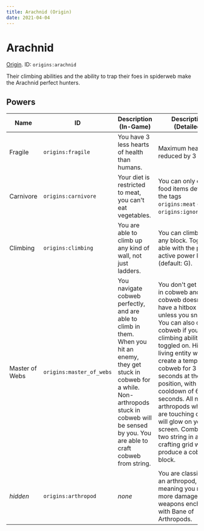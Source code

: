 ```yaml
---
title: Arachnid (Origin)
date: 2021-04-04
---
```

# Arachnid

[Origin](../origins.md). ID: `origins:arachnid`

Their climbing abilities and the ability to trap their foes in spiderweb make the Arachnid perfect hunters.

## Powers

Name | ID | Description (In-Game) | Description (Detailed)
-----|----|-----------------------|------------------------
Fragile | `origins:fragile` | You have 3 less hearts of health than humans. | Maximum health is reduced by 3 hearts.
Carnivore | `origins:carnivore` | Your diet is restricted to meat, you can't eat vegetables. | You can only eat food items defined in the tags `origins:meat` or `origins:ignore_diet`.
Climbing | `origins:climbing` | You are able to climb up any kind of wall, not just ladders. | You can climb up any block. Toggle-able with the primary active power key (default: G).
Master of Webs | `origins:master_of_webs` | You navigate cobweb perfectly, and are able to climb in them. When you hit an enemy, they get stuck in cobweb for a while. Non-arthropods stuck in cobweb will be sensed by you. You are able to craft cobweb from string. | You don't get slowed in cobweb and cobweb doesn't have a hitbox for you unless you sneak. You can also climb in cobweb if your climbing ability is toggled on. Hitting a living entity will create a temporary cobweb for 3 seconds at their position, with a cooldown of 6 seconds. All non-arthropods which are touching cobweb will glow on your screen. Combining two string in a crafting grid will produce a cobweb block.
_hidden_ | `origins:arthropod` | _none_ | You are classified as an arthropod, meaning you receive more damage from weapons enchanted with Bane of Arthropods.
